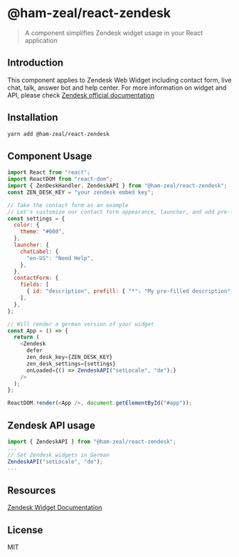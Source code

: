 # @ham-zeal/react-zendesk

> A component simplifies Zendesk widget usage in your React application

## Introduction

This component applies to Zendesk Web Widget including contact form, live chat, talk, answer bot and help center. For more information on widget and API, please check [Zendesk official documentation](https://developer.zendesk.com/embeddables/docs/widget/introduction)

## Installation

```sh
yarn add @ham-zeal/react-zendesk
```

## Component Usage

```js
import React from "react";
import ReactDOM from "react-dom";
import { ZenDeskHandler, ZendeskAPI } from "@ham-zeal/react-zendesk";
const ZEN_DESK_KEY = "your zendesk embed key";

// Take the contact form as an example
// Let's customize our contact form appearance, launcher, and add pre-filled content
const settings = {
  color: {
    theme: "#000",
  },
  launcher: {
    chatLabel: {
      "en-US": "Need Help",
    },
  },
  contactForm: {
    fields: [
      { id: "description", prefill: { "*": "My pre-filled description" } },
    ],
  },
};

// Will render a german version of your widget
const App = () => {
  return (
    <Zendesk
      defer
      zen_desk_key={ZEN_DESK_KEY}
      zen_desk_settings={settings}
      onLoaded={() => ZendeskAPI("setLocale", "de");}
    />
  );
};

ReactDOM.render(<App />, document.getElementById("#app"));
```

## Zendesk API usage

```js
import { ZendeskAPI } from "@ham-zeal/react-zendesk";
...
// Set Zendesk widgets in German
ZendeskAPI("setLocale", "de");
...

```

## Resources

[Zendesk Widget Documentation](https://developer.zendesk.com/embeddables/docs/widget)

## License

MIT
